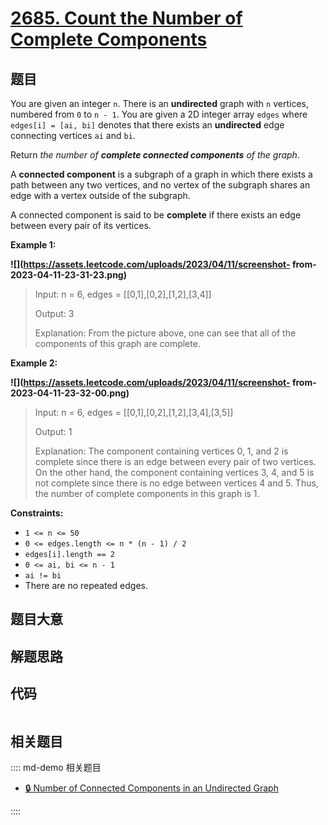 # [2685. Count the Number of Complete Components](https://leetcode.com/problems/count-the-number-of-complete-components)

## 题目

You are given an integer `n`. There is an **undirected** graph with `n`
vertices, numbered from `0` to `n - 1`. You are given a 2D integer array
`edges` where `edges[i] = [ai, bi]` denotes that there exists an
**undirected** edge connecting vertices `ai` and `bi`.

Return _the number of **complete connected components** of the graph_.

A **connected component** is a subgraph of a graph in which there exists a
path between any two vertices, and no vertex of the subgraph shares an edge
with a vertex outside of the subgraph.

A connected component is said to be **complete** if there exists an edge
between every pair of its vertices.



**Example 1:**

**![](https://assets.leetcode.com/uploads/2023/04/11/screenshot-
from-2023-04-11-23-31-23.png)**

> Input: n = 6, edges = [[0,1],[0,2],[1,2],[3,4]]
> 
> Output: 3
> 
> Explanation: From the picture above, one can see that all of the components of this graph are complete.

**Example 2:**

**![](https://assets.leetcode.com/uploads/2023/04/11/screenshot-
from-2023-04-11-23-32-00.png)**

> Input: n = 6, edges = [[0,1],[0,2],[1,2],[3,4],[3,5]]
> 
> Output: 1
> 
> Explanation: The component containing vertices 0, 1, and 2 is complete since there is an edge between every pair of two vertices. On the other hand, the component containing vertices 3, 4, and 5 is not complete since there is no edge between vertices 4 and 5. Thus, the number of complete components in this graph is 1.

**Constraints:**

  * `1 <= n <= 50`
  * `0 <= edges.length <= n * (n - 1) / 2`
  * `edges[i].length == 2`
  * `0 <= ai, bi <= n - 1`
  * `ai != bi`
  * There are no repeated edges.


## 题目大意

## 解题思路

## 代码

```javascript

```

## 相关题目

:::: md-demo 相关题目
- [🔒 Number of Connected Components in an Undirected Graph](https://leetcode.com/problems/number-of-connected-components-in-an-undirected-graph)

::::
